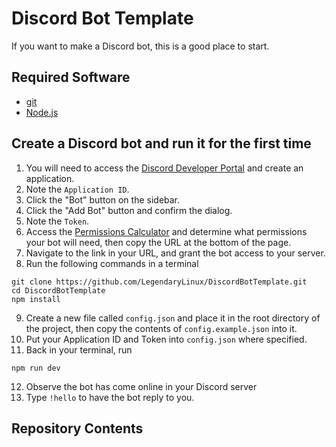 # Discord Bot Template
If you want to make a Discord bot, this is a good place to start.

## Required Software
- [git](https://git-scm.com/)
- [Node.js](https://nodejs.org/en/)

## Create a Discord bot and run it for the first time
1. You will need to access the [Discord Developer Portal](https://discord.com/developers/applications) and create an
application.
2. Note the `Application ID`.
3. Click the "Bot" button on the sidebar.
4. Click the "Add Bot" button and confirm the dialog.
5. Note the `Token`.
6. Access the [Permissions Calculator](https://discordapi.com/permissions.html) and determine what permissions your
bot will need, then copy the URL at the bottom of the page.
7. Navigate to the link in your URL, and grant the bot access to your server.
8. Run the following commands in a terminal
```shell
git clone https://github.com/LegendaryLinux/DiscordBotTemplate.git
cd DiscordBotTemplate
npm install
```

9. Create a new file called `config.json` and place it in the root directory of the project, then copy the contents of
`config.example.json` into it.
10. Put your Application ID and Token into `config.json` where specified.
11. Back in your terminal, run
```shell
npm run dev
```
12. Observe the bot has come online in your Discord server
13. Type `!hello` to have the bot reply to you.

## Repository Contents
